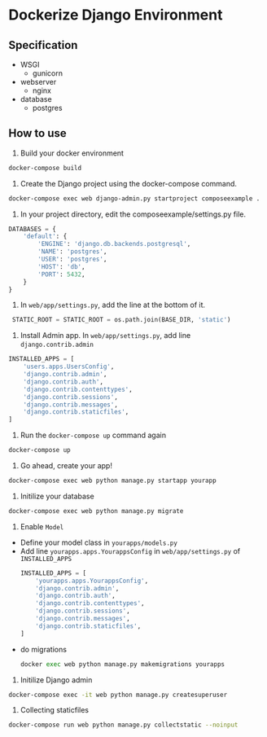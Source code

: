# Dockerize Django Environment

## Specification

* WSGI
  * gunicorn
* webserver
    * nginx
* database
    * postgres

## How to use

1. Build your docker environment

  ```sh
  docker-compose build
  ```

1. Create the Django project using the docker-compose command.

  ```sh
  docker-compose exec web django-admin.py startproject composeexample .
  ```

1. In your project directory, edit the composeexample/settings.py file.

  ```python
  DATABASES = {
      'default': {
          'ENGINE': 'django.db.backends.postgresql',
          'NAME': 'postgres',
          'USER': 'postgres',
          'HOST': 'db',
          'PORT': 5432,
      }
  }
  ```

1. In `web/app/settings.py`, add the line at the bottom of it.

  ```python
   STATIC_ROOT = STATIC_ROOT = os.path.join(BASE_DIR, 'static')
  ```


1. Install Admin app. In `web/app/settings.py`, add line `django.contrib.admin`

  ```python
  INSTALLED_APPS = [
      'users.apps.UsersConfig',
      'django.contrib.admin',
      'django.contrib.auth',
      'django.contrib.contenttypes',
      'django.contrib.sessions',
      'django.contrib.messages',
      'django.contrib.staticfiles',
  ]
  ```

1. Run the `docker-compose up` command again

  ```sh
  docker-compose up
  ```

1. Go ahead, create your app!

  ```sh
  docker-compose exec web python manage.py startapp yourapp
  ```

1. Initilize your database

  ```sh
  docker-compose exec web python manage.py migrate
  ```

1. Enable `Model`

  - Define your model class in `yourapps/models.py`
  - Add line `yourapps.apps.YourappsConfig` in `web/app/settings.py` of `INSTALLED_APPS`
    ```python
    INSTALLED_APPS = [
        'yourapps.apps.YourappsConfig',
        'django.contrib.admin',
        'django.contrib.auth',
        'django.contrib.contenttypes',
        'django.contrib.sessions',
        'django.contrib.messages',
        'django.contrib.staticfiles',
    ]
    ```
  - do migrations
    ```python
    docker exec web python manage.py makemigrations yourapps
    ```

1. Initilize Django admin

  ```sh
  docker-compose exec -it web python manage.py createsuperuser
  ```

1. Collecting staticfiles

  ```sh
  docker-compose run web python manage.py collectstatic --noinput
  ```
